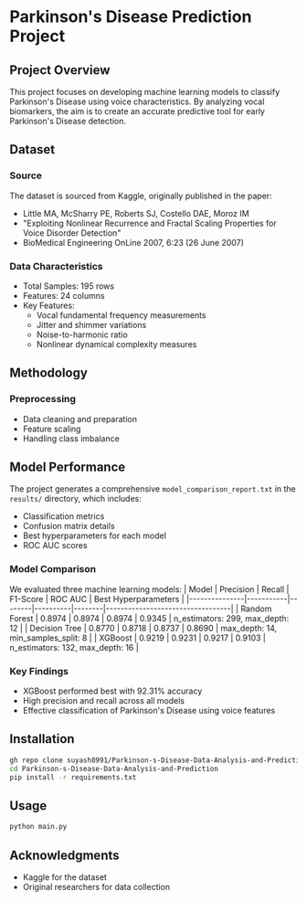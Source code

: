   # Parkinson's Disease Prediction Project

## Project Overview

This project focuses on developing machine learning models to classify Parkinson's Disease using voice characteristics. By analyzing vocal biomarkers, the aim is to create an accurate predictive tool for early Parkinson's Disease detection.

## Dataset

### Source
The dataset is sourced from Kaggle, originally published in the paper:
- Little MA, McSharry PE, Roberts SJ, Costello DAE, Moroz IM
- "Exploiting Nonlinear Recurrence and Fractal Scaling Properties for Voice Disorder Detection"
- BioMedical Engineering OnLine 2007, 6:23 (26 June 2007)

### Data Characteristics
- Total Samples: 195 rows
- Features: 24 columns
- Key Features:
  - Vocal fundamental frequency measurements
  - Jitter and shimmer variations
  - Noise-to-harmonic ratio
  - Nonlinear dynamical complexity measures

## Methodology

### Preprocessing
- Data cleaning and preparation
- Feature scaling
- Handling class imbalance

## Model Performance

The project generates a comprehensive `model_comparison_report.txt` in the `results/` directory, which includes:
- Classification metrics
- Confusion matrix details
- Best hyperparameters for each model
- ROC AUC scores

### Model Comparison
We evaluated three machine learning models:
| Model           | Precision | Recall  | F1-Score | ROC AUC | Best Hyperparameters              |
|---------------|-----------|--------|----------|--------|----------------------------------|
| Random Forest | 0.8974    | 0.8974 | 0.8974   | 0.9345 | n_estimators: 299, max_depth: 12 |
| Decision Tree | 0.8770    | 0.8718 | 0.8737   | 0.8690 | max_depth: 14, min_samples_split: 8 |
| XGBoost       | 0.9219    | 0.9231 | 0.9217   | 0.9103 | n_estimators: 132, max_depth: 16 |


### Key Findings
- XGBoost performed best with 92.31% accuracy
- High precision and recall across all models
- Effective classification of Parkinson's Disease using voice features


## Installation
```bash
gh repo clone suyash8991/Parkinson-s-Disease-Data-Analysis-and-Prediction
cd Parkinson-s-Disease-Data-Analysis-and-Prediction
pip install -r requirements.txt
```

## Usage
```bash
python main.py
```

## Acknowledgments
- Kaggle for the dataset
- Original researchers for data collection
